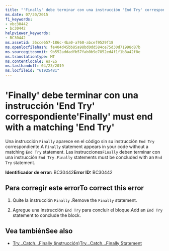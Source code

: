 ```yaml
---
title: "'Finally' debe terminar con una instrucción 'End Try' correspondiente"
ms.date: 07/20/2015
f1_keywords:
- vbc30442
- bc30442
helpviewer_keywords:
- BC30442
ms.assetid: 36cce657-186c-4ba0-a760-abcef9529f18
ms.openlocfilehash: fe404d45bb85a98bd0dd584ce75d30d71998d87b
ms.sourcegitcommit: 9b552addadfb57fab0b9e7852ed4f1f1b8a42f8e
ms.translationtype: MT
ms.contentlocale: es-ES
ms.lasthandoff: 04/23/2019
ms.locfileid: "61925481"
---
```

# <a name="finally-must-end-with-a-matching-end-try"></a><span data-ttu-id="a7a80-102">'Finally' debe terminar con una instrucción 'End Try' correspondiente</span><span class="sxs-lookup"><span data-stu-id="a7a80-102">'Finally' must end with a matching 'End Try'</span></span>
<span data-ttu-id="a7a80-103">Una instrucción `Finally` aparece en el código sin su instrucción `End Try` correspondiente.</span><span class="sxs-lookup"><span data-stu-id="a7a80-103">A `Finally` statement appears in your code without a matching `End Try` statement.</span></span> <span data-ttu-id="a7a80-104">Las instrucciones`Finally` deben terminar con una instrucción `End Try` .</span><span class="sxs-lookup"><span data-stu-id="a7a80-104">`Finally` statements must be concluded with an `End Try` statement.</span></span>  
  
 <span data-ttu-id="a7a80-105">**Identificador de error:** BC30442</span><span class="sxs-lookup"><span data-stu-id="a7a80-105">**Error ID:** BC30442</span></span>  
  
## <a name="to-correct-this-error"></a><span data-ttu-id="a7a80-106">Para corregir este error</span><span class="sxs-lookup"><span data-stu-id="a7a80-106">To correct this error</span></span>  
  
1. <span data-ttu-id="a7a80-107">Quite la instrucción `Finally` .</span><span class="sxs-lookup"><span data-stu-id="a7a80-107">Remove the `Finally` statement.</span></span>  
  
2. <span data-ttu-id="a7a80-108">Agregue una instrucción `End Try` para concluir el bloque.</span><span class="sxs-lookup"><span data-stu-id="a7a80-108">Add an `End Try` statement to conclude the block.</span></span>  
  
## <a name="see-also"></a><span data-ttu-id="a7a80-109">Vea también</span><span class="sxs-lookup"><span data-stu-id="a7a80-109">See also</span></span>

- [<span data-ttu-id="a7a80-110">Try...Catch...Finally (instrucción)</span><span class="sxs-lookup"><span data-stu-id="a7a80-110">Try...Catch...Finally Statement</span></span>](../../visual-basic/language-reference/statements/try-catch-finally-statement.md)
